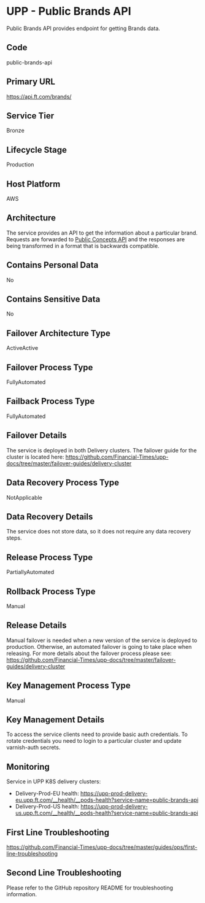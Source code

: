 <!--
    Written in the format prescribed by https://github.com/Financial-Times/runbook.md.
    Any future edits should abide by this format.
-->
# UPP - Public Brands API

Public Brands API provides endpoint for getting Brands data.

## Code

public-brands-api

## Primary URL

https://api.ft.com/brands/

## Service Tier

Bronze

## Lifecycle Stage

Production

## Host Platform

AWS

## Architecture

The service provides an API to get the information about a particular brand. Requests are forwarded to [Public Concepts API](https://github.com/Financial-Times/public-concepts-api) and the responses are being transformed in a format that is backwards compatible.

## Contains Personal Data

No

## Contains Sensitive Data

No

<!-- Placeholder - remove HTML comment markers to activate
## Can Download Personal Data
Choose Yes or No

...or delete this placeholder if not applicable to this system
-->

<!-- Placeholder - remove HTML comment markers to activate
## Can Contact Individuals
Choose Yes or No

...or delete this placeholder if not applicable to this system
-->

## Failover Architecture Type

ActiveActive

## Failover Process Type

FullyAutomated

## Failback Process Type

FullyAutomated

## Failover Details

The service is deployed in both Delivery clusters. The failover guide for the cluster is located here:
<https://github.com/Financial-Times/upp-docs/tree/master/failover-guides/delivery-cluster>

## Data Recovery Process Type

NotApplicable

## Data Recovery Details

The service does not store data, so it does not require any data recovery steps.

## Release Process Type

PartiallyAutomated

## Rollback Process Type

Manual

## Release Details

Manual failover is needed when a new version of the service is deployed to production. Otherwise, an automated failover is going to take place when releasing. For more details about the failover process please see: <https://github.com/Financial-Times/upp-docs/tree/master/failover-guides/delivery-cluster>

<!-- Placeholder - remove HTML comment markers to activate
## Heroku Pipeline Name
Enter descriptive text satisfying the following:
This is the name of the Heroku pipeline for this system. If you don't have a pipeline, this is the name of the app in Heroku. A pipeline is a group of Heroku apps that share the same codebase where each app in a pipeline represents the different stages in a continuous delivery workflow, i.e. staging, production.

...or delete this placeholder if not applicable to this system
-->

## Key Management Process Type

Manual

## Key Management Details

To access the service clients need to provide basic auth credentials.
To rotate credentials you need to login to a particular cluster and update varnish-auth secrets.

## Monitoring

Service in UPP K8S delivery clusters:

*   Delivery-Prod-EU health: <https://upp-prod-delivery-eu.upp.ft.com/__health/__pods-health?service-name=public-brands-api>
*   Delivery-Prod-US health: <https://upp-prod-delivery-us.upp.ft.com/__health/__pods-health?service-name=public-brands-api>

## First Line Troubleshooting

<https://github.com/Financial-Times/upp-docs/tree/master/guides/ops/first-line-troubleshooting>

## Second Line Troubleshooting

Please refer to the GitHub repository README for troubleshooting information.